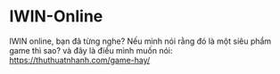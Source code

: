 IWIN-Online
===========

IWIN online, bạn đã từng nghe? Nếu mình nói rằng đó là một siêu phẩm game thì sao? và đây là điều mình muốn nói: https://thuthuatnhanh.com/game-hay/
